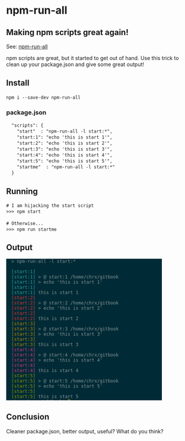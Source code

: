 # npm-run-all

## Making npm scripts great again!


See: [npm-run-all](https://github.com/mysticatea/npm-run-all/blob/master/docs/npm-run-all.md)

npm scripts are great, but it started to get out of hand. Use this trick to clean up your package.json and give some great output!


## Install

```
npm i --save-dev npm-run-all
```
### package.json

```
  "scripts": {
    "start"  : "npm-run-all -l start:*",
    "start:1": "echo 'this is start 1'",
    "start:2": "echo 'this is start 2'",
    "start:3": "echo 'this is start 3'",
    "start:4": "echo 'this is start 4'",
    "start:5": "echo 'this is start 5'",
    "startme"  : "npm-run-all -l start:*"
  }
```

## Running
```
# I am hijacking the start script
>>> npm start

# Otherwise...
>>> npm run startme
```
## Output 

![npm-run-all output](../images/npm_run_all.png)

## Conclusion

 Cleaner package.json, better output, useful? What do you think?
